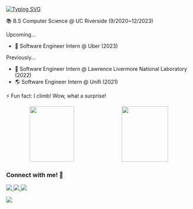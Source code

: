 [![Typing SVG](https://readme-typing-svg.herokuapp.com?lines=%F0%9F%91%8B+Hi%2C+I%E2%80%99m+Minsoo+Kim)](https://git.io/typing-svg)

📚 B.S Computer Science @ UC Riverside (9/2020~12/2023)

Upcoming...
- 🚗 Software Engineer Intern @ Uber (2023)

<!-- Some of my work at UCR...
- 💻 Lead Software Engineer for Citrus Hack
- 💻 Lead Software Engineer for Cutie Hack
- 💻 Software Engineer @ Prytaneum (UCR School of Public Policy)
- 👨‍🎓 Undergraduate Learning Assistant (Tutor) for an upper-division CS course (CS100)
- 🧑‍💼 Linux System Administrator for LockdownV12 (1st place 🥇) 
- 🧑‍💼 Linux System Administrator for LockdownV13 (2nd place 🥈)
- 💯 Grader for CS10B
- 💯 Grader for CS100
- 💰 Treasurer for CyberSecurity@UCR -->

Previously...
- 🚀 Software Engineer Intern @ Lawrence Livermore National Laboratory (2022)
- 🌎 Software Engineer Intern @ Unifi (2021)

⚡ Fun fact: I climb! Wow, what a surprise!

<div align="center">
  <p align="center" width="100%">
    <img width="49%" src="https://github-readme-stats.vercel.app/api/top-langs?username=minsooerickim&theme=codeSTACKr&show_icons=true&locale=en&layout=compact" height="150em"/> 
    <img width="50%" src="https://github-readme-streak-stats.herokuapp.com/?user=minsooerickim&theme=codestackr&" height="150em"/>
  </p>
</div>

<!-- [![minsoo's wakatime stats](https://github-readme-stats.vercel.app/api/wakatime?username=minsooerickim&bg_color=0D1117&text_color=F0F6FC)](https://github.com/minsooerickim/github-readme-stats) -->

### Connect with me! 🤝
<a href="https://www.linkedin.com/in/minsookime/">
    <img src="https://img.shields.io/badge/linkedin%20-%230077B5.svg?&style=for-the-badge&logo=linkedin&logoColor=white"/>
</a>
<a href="https://minsoo.vercel.app/">
    <img src="https://img.shields.io/badge/website-000000?style=for-the-badge&logo=About.me&logoColor=white">
</a>
<a href="mailto:minsooerickim@gmail.com">
    <img src="https://img.shields.io/badge/Gmail-D14836?style=for-the-badge&logo=gmail&logoColor=white" target="_blank">
</a>

<br>

![](https://komarev.com/ghpvc/?username=minsooerickim&color=blue)